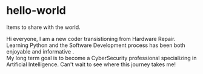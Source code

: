 # hello-world
Items to share with the world.

Hi everyone,
I am a new coder transistioning from Hardware Repair.  Learning Python and the Software Development process has been both enjoyable and informative .  
My long term goal is to become a CyberSecurity professional specializing in Artificial Intelligence.
Can't wait to see where this journey takes me!
